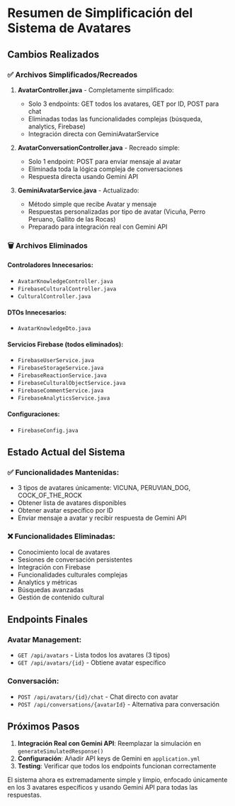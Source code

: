 # Resumen de Simplificación del Sistema de Avatares

## Cambios Realizados

### ✅ Archivos Simplificados/Recreados

1. **AvatarController.java** - Completamente simplificado:
   - Solo 3 endpoints: GET todos los avatares, GET por ID, POST para chat
   - Eliminadas todas las funcionalidades complejas (búsqueda, analytics, Firebase)
   - Integración directa con GeminiAvatarService

2. **AvatarConversationController.java** - Recreado simple:
   - Solo 1 endpoint: POST para enviar mensaje al avatar
   - Eliminada toda la lógica compleja de conversaciones
   - Respuesta directa usando Gemini API

3. **GeminiAvatarService.java** - Actualizado:
   - Método simple que recibe Avatar y mensaje
   - Respuestas personalizadas por tipo de avatar (Vicuña, Perro Peruano, Gallito de las Rocas)
   - Preparado para integración real con Gemini API

### 🗑️ Archivos Eliminados

#### Controladores Innecesarios:
- `AvatarKnowledgeController.java`
- `FirebaseCulturalController.java` 
- `CulturalController.java`

#### DTOs Innecesarios:
- `AvatarKnowledgeDto.java`

#### Servicios Firebase (todos eliminados):
- `FirebaseUserService.java`
- `FirebaseStorageService.java`
- `FirebaseReactionService.java`
- `FirebaseCulturalObjectService.java`
- `FirebaseCommentService.java`
- `FirebaseAnalyticsService.java`

#### Configuraciones:
- `FirebaseConfig.java`

## Estado Actual del Sistema

### ✅ Funcionalidades Mantenidas:
- 3 tipos de avatares únicamente: VICUNA, PERUVIAN_DOG, COCK_OF_THE_ROCK
- Obtener lista de avatares disponibles
- Obtener avatar específico por ID
- Enviar mensaje a avatar y recibir respuesta de Gemini API

### ❌ Funcionalidades Eliminadas:
- Conocimiento local de avatares
- Sesiones de conversación persistentes
- Integración con Firebase
- Funcionalidades culturales complejas
- Analytics y métricas
- Búsquedas avanzadas
- Gestión de contenido cultural

## Endpoints Finales

### Avatar Management:
- `GET /api/avatars` - Lista todos los avatares (3 tipos)
- `GET /api/avatars/{id}` - Obtiene avatar específico

### Conversación:
- `POST /api/avatars/{id}/chat` - Chat directo con avatar
- `POST /api/conversations/{avatarId}` - Alternativa para conversación

## Próximos Pasos

1. **Integración Real con Gemini API**: Reemplazar la simulación en `generateSimulatedResponse()`
2. **Configuración**: Añadir API keys de Gemini en `application.yml`
3. **Testing**: Verificar que todos los endpoints funcionan correctamente

El sistema ahora es extremadamente simple y limpio, enfocado únicamente en los 3 avatares específicos y usando Gemini API para todas las respuestas.
